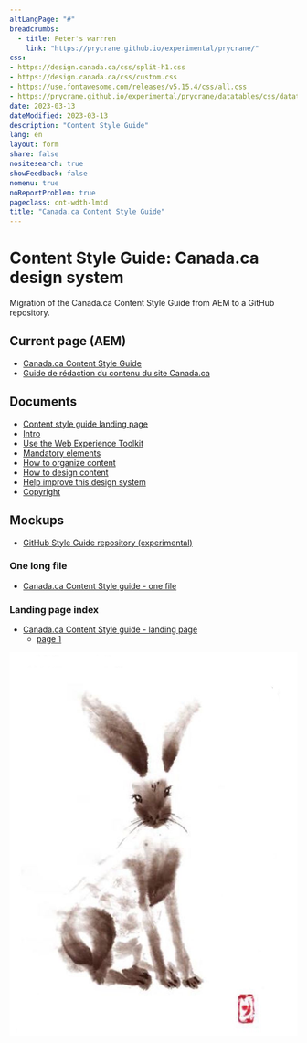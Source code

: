```yaml
---
altLangPage: "#"
breadcrumbs:
  - title: Peter's warrren
    link: "https://prycrane.github.io/experimental/prycrane/"
css:
- https://design.canada.ca/css/split-h1.css
- https://design.canada.ca/css/custom.css
- https://use.fontawesome.com/releases/v5.15.4/css/all.css
- https://prycrane.github.io/experimental/prycrane/datatables/css/datatables-fun.css
date: 2023-03-13
dateModified: 2023-03-13
description: "Content Style Guide"
lang: en
layout: form
share: false
nositesearch: true
showFeedback: false
nomenu: true
noReportProblem: true
pageclass: cnt-wdth-lmtd
title: "Canada.ca Content Style Guide"
---
```

<div class="row">
  <div class="col-md-8">
    <h1 property="name" id="wb-cont" dir="ltr"><span class="stacked"><span>Content Style Guide</span>: <span>Canada.ca design system</span></span></h1>
    <p>Migration of the Canada.ca Content Style Guide from AEM to a GitHub repository.</p>
    <h2 class="h3 mrgn-tp-lg">Current page (AEM)</h2>
    <ul>
      <li><a href="https://www.canada.ca/en/treasury-board-secretariat/services/government-communications/canada-content-style-guide.html">Canada.ca Content Style Guide</a></li>
      <li><a href="https://www.canada.ca/fr/secretariat-conseil-tresor/services/communications-gouvernementales/guide-redaction-contenu-canada.html">Guide de rédaction du contenu du site Canada.ca</a></li>
    </ul>
    <h2 class="h3 mrgn-tp-lg">Documents</h2>
    <ul class="fa-ul">
      <li><span class="fa-li"><span class="fab fa-google-drive"></span></span><a href="https://docs.google.com/document/d/1i0XNWIQ97S4Tv6jFX2vM6jlWmmbu0ISb2BpcJaC-luQ">Content style guide landing page</a></li>
      <li><span class="fa-li"><span class="fab fa-google-drive"></span></span><a href="https://docs.google.com/document/d/1hA_RFTfSqY3T78Sa3ZGxIY9javI9n7_NIp7IaT-eUHM">Intro</a></li>
      <li><span class="fa-li"><span class="fab fa-google-drive"></span></span><a href="https://docs.google.com/document/d/1o5P26PBmKZB30jaWaTipOkXUq5G_SYDbsHa5JzxYaLk/edit#heading=h.2l5psl54vmqg">Use the Web Experience Toolkit</a></li>
      <li><span class="fa-li"><span class="fab fa-google-drive"></span></span><a href="https://docs.google.com/document/d/1tE3wlwsK4kacT_wuWVu_YhiPojR6LGKueAOn1m1XlXM">Mandatory elements</a></li>
      <li><span class="fa-li"><span class="fab fa-google-drive"></span></span><a href="https://docs.google.com/document/d/1bVTx9cbDNjKpcDfPnyRl69wRqK7nDQGw_NNNxm5F2W0">How to organize content</a></li>
      <li><span class="fa-li"><span class="fab fa-google-drive"></span></span><a href="https://docs.google.com/document/d/16DV4ryzXB7S299X7UHCg91BVluDAQ8qwlVTS9B0vEBk">How to design content</a></li>
      <li><span class="fa-li"><span class="fab fa-google-drive"></span></span><a href="https://docs.google.com/document/d/1Ag_TBM8aQa9g4r8QrOyFi8VszBD80jVQE_-iUnBWK2A">Help improve this design system</a></li>
      <li><span class="fa-li"><span class="fab fa-google-drive"></span></span><a href="https://docs.google.com/document/d/14NQ_KcHmwvVAXlK4CFMckMBBBw-1q6eVwkR11kQ1COI">Copyright</a></li>
    </ul>
    <h2 class="h3 mrgn-tp-lg">Mockups</h2>
    <ul class="fa-ul">
      <li><span class="fa-li"><span class="fas fa-code-branch"></span></span><a href="https://github.com/gc-proto/experimental/tree/master/prycrane/style-guide">GitHub Style Guide repository (experimental)</a></li>
    </ul>
    <h3 class="h4">One long file</h3>
    <ul>
      <li><a href="01-style-guide-01-en.html">Canada.ca Content Style guide - one file</a></li>
    </ul>
    <h3 class="h4">Landing page index</h3>
    <ul>
      <li><a href="02-style-guide-01-en.html">Canada.ca Content Style guide - landing page</a>
        <ul>
          <li><a href="#">page 1</a></li>
        </ul>
      </li>
    </ul>
    <!--<h2 class="h3 mrgn-tp-lg">Production repositories</h2>
    <ul class="fa-ul">
      <li><span class="fa-li"><span class="fas fa-code-branch"></span></span><a href="https://github.com/canada-ca/design-system/tree/migration-cia-architechture">GitHub design sytem repository (Branch: migration-cia-architecture)</a></li>
      <li><span class="fa-li"><span class="fas fa-code-branch"></span></span><a href="https://github.com/canada-ca/design-system/pull/200">Content and Information Architecture Specification #200 (Pull request)</a></li>
    </ul>
    <ul>
      <li><a href="#">CIA Specification landing page</a>
        <ul>
          <li><a href="https://deploy-preview-200--design-system-canada-ca.netlify.app/architecture/usage-canadaca-design-02.html">Who has to use the Canada.ca design system</a></li>
          <li><a href="#">Use the Web Experience Toolkit</a></li>
          <li><a href="#">Mandatory elements</a></li>
          <li><a href="#">How to organize content</a></li>
          <li><a href="#">How to design content</a></li>
          <li><a href="#">Help improve this design system</a></li>
          <li><a href="#">Copyright</a></li>
        </ul>
      </li>
    </ul>--> 
  </div>
  <div class="col-md-4">
    <div><img src="./images/bunny17.png" alt="" class="img-responsive"></div>
  </div>
</div>
